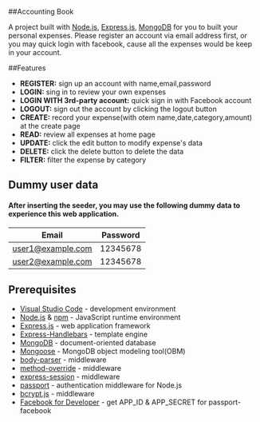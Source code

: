 ##Accounting Book

A project built with [Node.js](https://nodejs.org/en/), [Express.js](https://expressjs.com/), [MongoDB](https://www.mongodb.com/) for you to built your personal expenses.
Please register an account via email address first, or you may quick login with facebook, cause all the expenses would be keep in your account.

##Features

- **REGISTER:** sign up an account with name,email,password
- **LOGIN:** sing in to review your own expenses
- **LOGIN WITH 3rd-party account:** quick sign in with Facebook account
- **LOGOUT:** sign out the account by clicking the logout button
- **CREATE:** record your expense(with otem name,date,category,amount) at the create page
- **READ:** review all expenses at home page
- **UPDATE:** click the edit button to modify expense's data
- **DELETE:** click the delete button to delete the data
- **FILTER:** filter the expense by category

## Dummy user data

#### After inserting the seeder, you may use the following dummy data to experience this web application.

| Email             | Password |
| ----------------- | -------- |
| user1@example.com | 12345678 |
| user2@example.com | 12345678 |

## Prerequisites

- [Visual Studio Code](https://code.visualstudio.com/) - development environment
- [Node.js](https://nodejs.org/en/) & [npm](https://www.npmjs.com/) - JavaScript runtime environment
- [Express.js](https://expressjs.com/) - web application framework
- [Express-Handlebars](https://www.npmjs.com/package/express-handlebars) - template engine
- [MongoDB](https://www.mongodb.com/) - document-oriented database
- [Mongoose](https://mongoosejs.com/) - MongoDB object modeling tool(OBM)
- [body-parser](https://www.npmjs.com/package/body-parser) - middleware
- [method-override](https://www.npmjs.com/package/method-override) - middleware
- [express-session](https://www.npmjs.com/package/express-session) - middleware
- [passport](http://www.passportjs.org/) - authentication middleware for Node.js
- [bcrypt.js](https://www.npmjs.com/package/bcryptjs) - middleware
- [Facebook for Developer](https://developers.facebook.com/) - get APP_ID & APP_SECRET for passport-facebook
